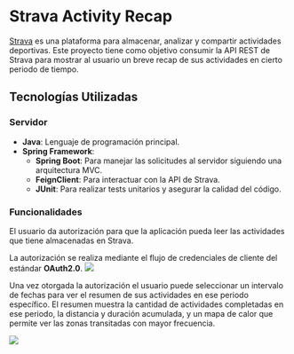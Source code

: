 # Strava Activity Recap

[Strava](https://www.strava.com/features) es una plataforma para almacenar, analizar y compartir actividades deportivas. Este proyecto tiene como objetivo consumir la API REST de Strava para mostrar al usuario un breve recap de sus actividades en cierto periodo de tiempo.



## Tecnologías Utilizadas

### Servidor
- **Java**: Lenguaje de programación principal.
- **Spring Framework**:
    - **Spring Boot**: Para manejar las solicitudes al servidor siguiendo una arquitectura MVC.
    - **FeignClient**: Para interactuar con la API de Strava.
    - **JUnit**: Para realizar tests unitarios y asegurar la calidad del código.


### Funcionalidades
El usuario da autorización para que la aplicación pueda leer las actividades que tiene almacenadas en Strava.

La autorización se realiza mediante el flujo de credenciales de cliente del estándar **OAuth2.0**.
![](/images/PastedImage20240725200315.png)

Una vez otorgada la autorización el usuario puede seleccionar un intervalo de fechas para ver el resumen de sus actividades en ese periodo específico.
El resumen muestra la cantidad de actividades completadas en ese periodo, la distancia y duración acumulada, y un mapa de calor que permite ver las zonas transitadas con mayor frecuencia.

![](/images/PastedImage20240725155020.png)